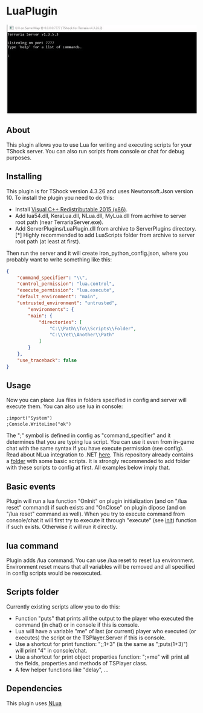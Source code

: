 # LuaPlugin
![](ConsoleExample.gif)

## About
This plugin allows you to use Lua for writing and executing scripts for your TShock server.
You can also run scripts from console or chat for debug purposes.

## Installing
This plugin is for TShock version 4.3.26 and uses Newtonsoft.Json version 10.
To install the plugin you need to do this:
* Install [Visual C++ Redistributable 2015 (x86)](https://www.microsoft.com/en-us/download/details.aspx?id=48145).
* Add lua54.dll, KeraLua.dll, NLua.dll, MyLua.dll from acrhive to server root path (near TerrariaServer.exe).
* Add ServerPlugins/LuaPlugin.dll from archive to ServerPlugins directory.
[*] Highly recommended to add LuaScripts folder from archive to server root path (at least at first).

Then run the server and it will create iron_python_config.json, where you probably want to write something like this:
```json
{
	"command_specifier": "\\",
	"control_permission": "lua.control",
	"execute_permission": "lua.execute",
	"default_environment": "main",
	"untrusted_environment": "untrusted",
		"environments": {
		"main": {
			"directories": [
				"C:\\Path\\To\\Scripts\\Folder",
				"C:\\Yet\\Another\\Path"
			]
		}
	},
	"use_traceback": false
}
```

## Usage
Now you can place .lua files in folders specified in config and server will execute them.
You can also use lua in console:
```
;import("System")
;Console.WriteLine("ok")
```
The ";" symbol is defined in config as "command_specifier" and it determines that you are typing lua script.
You can use it even from in-game chat with the same syntax if you have execute permission (see config).
Read about NLua integration to .NET [here](https://github.com/NLua/NLua#building).
This repository already contains a [folder](https://github.com/ASgoPew/LuaPlugin/tree/master/LuaScripts) with some basic scripts.
It is strongly recommended to add folder with these scripts to config at first. All examples below imply that.

## Basic events
Plugin will run a lua function "OnInit" on plugin initialization (and on "/lua reset" command) if such exists and
"OnClose" on plugin dipose (and on "/lua reset" command as well).
When you try to execute command from console/chat it will first try to execute it through "execute" (see [init](Scripts/11_init.lua)) function if such exists.
Otherwise it will run it directly.

## lua command
Plugin adds /lua command. You can use /lua reset to reset lua environment. Environment reset means that all
variables will be removed and all specified in config scripts would be reexecuted.

## Scripts folder
Currently existing scripts allow you to do this:
* Function "puts" that prints all the output to the player who executed the command (in chat) or in console if this is console.
* Lua will have a variable "me" of last (or current) player who executed (or executes) the script or the TSPlayer.Server if this is console.
* Use a shortcut for print function: ";;1+3" (is the same as ";puts(1+3)") will print "4" in console/chat.
* Use a shortcut for print object properties function: ";=me" will print all the fields, properties and methods of TSPlayer class.
* A few helper functions like "delay", ...

## Dependencies
This plugin uses [NLua](https://github.com/NLua/NLua)